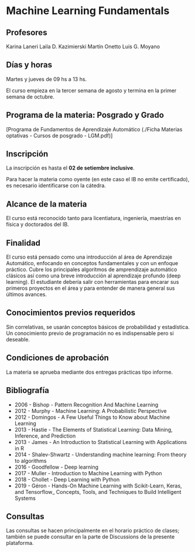 # Machine Learning Fundamentals 

## Profesores
Karina Laneri
Laila D. Kazimierski
Martín Onetto
Luis G. Moyano

## Días y horas
Martes y jueves de 09 hs a 13 hs.

El curso empieza en la tercer semana de agosto y termina en la primer semana de octubre.

## Programa de la materia: Posgrado y Grado
[Programa de Fundamentos de Aprendizaje Automático (./Ficha Materias optativas - Cursos de posgrado - LGM.pdf)]

## Inscripción

La inscripción es hasta el **02 de setiembre inclusive**.

Para hacer la materia como oyente (en este caso el IB no emite certificado), es necesario identificarse con la cátedra.

## Alcance de la materia

El curso está reconocido tanto para licentiatura, ingeniería, maestrías en física y doctorados del IB.

## Finalidad

El curso está pensado como una introducción al área de Aprendizaje Automático, enfocando en conceptos fundamentales y con un enfoque práctico. Cubre los principales algoritmos de amprendizaje automático clásicos así como una breve introducción al aprendizaje profundo (deep learning). El estudiante debería salir con herramientas para encarar sus primeros proyectos en el área y para entender de manera general sus últimos avances.

## Conocimientos previos requeridos

Sin correlativas, se usarán conceptos básicos de probabilidad y estadística. Un conocimiento previo de programación no es indispensable pero si deseable.

## Condiciones de aprobación

La materia se aprueba mediante dos entregas prácticas tipo informe.

## Bibliografía

- 2006 - Bishop - Pattern Recognition And Machine Learning
- 2012 - Murphy - Machine Learning: A Probabilistic Perspective
- 2012 - Domingos - A Few Useful Things to Know about Machine Learning
- 2013 - Hastie - The Elements of Statistical Learning: Data Mining, Inference, and Prediction
- 2013 - James - An Introduction to Statistical Learning with Applications in R
- 2014 - Shalev-Shwartz - Understanding machine learning: From theory to algorithms
- 2016 - Goodfellow - Deep learning
- 2017 - Muller - Introduction to Machine Learning with Python
- 2018 - Chollet - Deep Learning with Python
- 2019 - Géron - Hands-On Machine Learning with Scikit-Learn, Keras, and Tensorflow_ Concepts, Tools, and Techniques to Build Intelligent Systems

## Consultas
Las consultas se hacen principalmente en el horario práctico de clases; también se puede consultar en la parte de Discussions de la presente plataforma.
